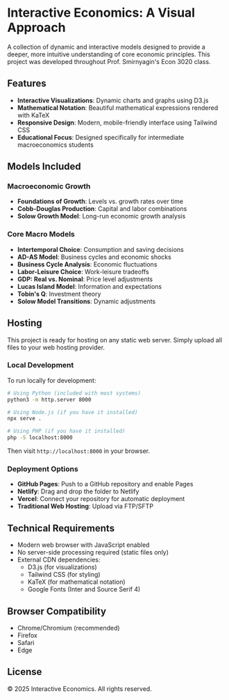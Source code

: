 # Interactive Economics: A Visual Approach

A collection of dynamic and interactive models designed to provide a deeper, more intuitive understanding of core economic principles. This project was developed throughout Prof. Smirnyagin's Econ 3020 class.

## Features

- **Interactive Visualizations**: Dynamic charts and graphs using D3.js
- **Mathematical Notation**: Beautiful mathematical expressions rendered with KaTeX
- **Responsive Design**: Modern, mobile-friendly interface using Tailwind CSS
- **Educational Focus**: Designed specifically for intermediate macroeconomics students

## Models Included

### Macroeconomic Growth
- **Foundations of Growth**: Levels vs. growth rates over time
- **Cobb-Douglas Production**: Capital and labor combinations
- **Solow Growth Model**: Long-run economic growth analysis

### Core Macro Models
- **Intertemporal Choice**: Consumption and saving decisions
- **AD-AS Model**: Business cycles and economic shocks
- **Business Cycle Analysis**: Economic fluctuations
- **Labor-Leisure Choice**: Work-leisure tradeoffs
- **GDP: Real vs. Nominal**: Price level adjustments
- **Lucas Island Model**: Information and expectations
- **Tobin's Q**: Investment theory
- **Solow Model Transitions**: Dynamic adjustments

## Hosting

This project is ready for hosting on any static web server. Simply upload all files to your web hosting provider.

### Local Development

To run locally for development:

```bash
# Using Python (included with most systems)
python3 -m http.server 8000

# Using Node.js (if you have it installed)
npx serve .

# Using PHP (if you have it installed)
php -S localhost:8000
```

Then visit `http://localhost:8000` in your browser.

### Deployment Options

- **GitHub Pages**: Push to a GitHub repository and enable Pages
- **Netlify**: Drag and drop the folder to Netlify
- **Vercel**: Connect your repository for automatic deployment
- **Traditional Web Hosting**: Upload via FTP/SFTP

## Technical Requirements

- Modern web browser with JavaScript enabled
- No server-side processing required (static files only)
- External CDN dependencies:
  - D3.js (for visualizations)
  - Tailwind CSS (for styling)
  - KaTeX (for mathematical notation)
  - Google Fonts (Inter and Source Serif 4)

## Browser Compatibility

- Chrome/Chromium (recommended)
- Firefox
- Safari
- Edge

## License

© 2025 Interactive Economics. All rights reserved.
